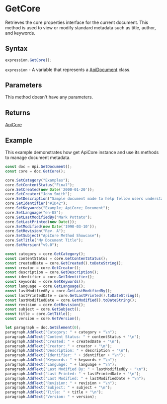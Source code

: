 # GetCore

Retrieves the core properties interface for the current document.
This method is used to view or modify standard metadata such as title, author, and keywords.

## Syntax

```javascript
expression.GetCore();
```

`expression` - A variable that represents a [ApiDocument](../ApiDocument.md) class.

## Parameters

This method doesn't have any parameters.

## Returns

[ApiCore](../../ApiCore/ApiCore.md)

## Example

This example demonstrates how get ApiCore instance and use its methods to manage document metadata.

```javascript editor-docx
const doc = Api.GetDocument();
const core = doc.GetCore();

core.SetCategory("Examples");
core.SetContentStatus("Final");
core.SetCreated(new Date('2000-01-20'));
core.SetCreator("John Smith");
core.SetDescription("Sample document made to help fellow users understand ApiCore methods.");
core.SetIdentifier("#ID42");
core.SetKeywords("Example; ApiCore; Document");
core.SetLanguage("en-US");
core.SetLastModifiedBy("Mark Pottato");
core.SetLastPrinted(new Date());
core.SetModified(new Date('1990-03-10'));
core.SetRevision("Rev. A");
core.SetSubject("ApiCore Method Showcase");
core.SetTitle("My Document Title");
core.SetVersion("v9.0");

const category = core.GetCategory();
const contentStatus = core.GetContentStatus();
const createdDate = core.GetCreated().toDateString();
const creator = core.GetCreator();
const description = core.GetDescription();
const identifier = core.GetIdentifier();
const keywords = core.GetKeywords();
const language = core.GetLanguage();
const lastModifiedBy = core.GetLastModifiedBy();
const lastPrintedDate = core.GetLastPrinted().toDateString();
const lastModifiedDate = core.GetModified().toDateString();
const revision = core.GetRevision();
const subject = core.GetSubject();
const title = core.GetTitle();
const version = core.GetVersion();

let paragraph = doc.GetElement(0);
paragraph.AddText("Category: " + category + "\n");
paragraph.AddText("Content Status: " + contentStatus + "\n");
paragraph.AddText("Created: " + createdDate + "\n");
paragraph.AddText("Creator: " + creator + "\n");
paragraph.AddText("Description: " + description + "\n");
paragraph.AddText("Identifier: " + identifier + "\n");
paragraph.AddText("Keywords: " + keywords + "\n");
paragraph.AddText("Language: " + language + "\n");
paragraph.AddText("Last Modified By: " + lastModifiedBy + "\n");
paragraph.AddText("Last Printed: " + lastPrintedDate + "\n");
paragraph.AddText("Last Modified: " + lastModifiedDate + "\n");
paragraph.AddText("Revision: " + revision + "\n");
paragraph.AddText("Subject: " + subject + "\n");
paragraph.AddText("Title: " + title + "\n");
paragraph.AddText("Version: " + version);

```
